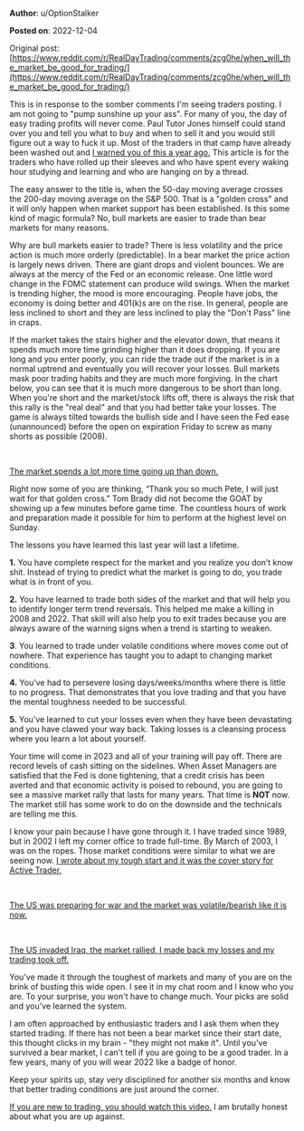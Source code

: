 **Author**: u/OptionStalker

**Posted on**: 2022-12-04

Original post: [https://www.reddit.com/r/RealDayTrading/comments/zcg0he/when_will_the_market_be_good_for_trading/](https://www.reddit.com/r/RealDayTrading/comments/zcg0he/when_will_the_market_be_good_for_trading/)

This is in response to the somber comments I'm seeing traders posting. I am not going to "pump sunshine up your ass". For many of you, the day of easy trading profits will never come. Paul Tutor Jones himself could stand over you and tell you what to buy and when to sell it and you would still figure out a way to fuck it up. Most of the traders in that camp have already been washed out and [I warned you of this a year ago.](https://www.reddit.com/r/RealDayTrading/comments/s8v4uz/the_unfortunate_truth_i_hope_you_never_experience/) This article is for the traders who have rolled up their sleeves and who have spent every waking hour studying and learning and who are hanging on by a thread.

The easy answer to the title is, when the 50-day moving average crosses the 200-day moving average on the S&P 500. That is a "golden cross" and it will only happen when market support has been established. Is this some kind of magic formula? No, bull markets are easier to trade than bear markets for many reasons.

Why are bull markets easier to trade? There is less volatility and the price action is much more orderly (predictable). In a bear market the price action is largely news driven. There are giant drops and violent bounces. We are always at the mercy of the Fed or an economic release. One little word change in the FOMC statement can produce wild swings. When the market is trending higher, the mood is more encouraging. People have jobs, the economy is doing better and 401(k)s are on the rise. In general, people are less inclined to short and they are less inclined to play the "Don't Pass" line in craps.

If the market takes the stairs higher and the elevator down, that means it spends much more time grinding higher than it does dropping. If you are long and you enter poorly, you can ride the trade out if the market is in a normal uptrend and eventually you will recover your losses. Bull markets mask poor trading habits and they are much more forgiving. In the chart below, you can see that it is much more dangerous to be short than long. When you're short and the market/stock lifts off, there is always the risk that this rally is the "real deal" and that you had better take your losses. The game is always tilted towards the bullish side and I have seen the Fed ease (unannounced) before the open on expiration Friday to screw as many shorts as possible (2008).

&#x200B;

[The market spends a lot more time going up than down.](<img src="cache/images/50a2829c51db22c93d0f02712e18bc61.png" alt="Reddit Image">)

Right now some of you are thinking, “Thank you so much Pete, I will just wait for that golden cross.” Tom Brady did not become the GOAT by showing up a few minutes before game time. The countless hours of work and preparation made it possible for him to perform at the highest level on Sunday.

The lessons you have learned this last year will last a lifetime.

**1.** You have complete respect for the market and you realize you don’t know shit. Instead of trying to predict what the market is going to do, you trade what is in front of you.

**2.** You have learned to trade both sides of the market and that will help you to identify longer term trend reversals. This helped me make a killing in 2008 and 2022. That skill will also help you to exit trades because you are always aware of the warning signs when a trend is starting to weaken.

**3**. You learned to trade under volatile conditions where moves come out of nowhere. That experience has taught you to adapt to changing market conditions.

**4.** You’ve had to persevere losing days/weeks/months where there is little to no progress. That demonstrates that you love trading and that you have the mental toughness needed to be successful.

**5.** You’ve learned to cut your losses even when they have been devastating and you have clawed your way back. Taking losses is a cleansing process where you learn a lot about yourself.

Your time will come in 2023 and all of your training will pay off. There are record levels of cash sitting on the sidelines. When Asset Managers are satisfied that the Fed is done tightening, that a credit crisis has been averted and that economic activity is poised to rebound, you are going to see a massive market rally that lasts for many years. That time is **NOT** now. The market still has some work to do on the downside and the technicals are telling me this.

I know your pain because I have gone through it. I have traded since 1989, but in 2002 I left my corner office to trade full-time. By March of 2003, I was on the ropes. Those market conditions were similar to what we are seeing now. [I wrote about my tough start and it was the cover story for Active Trader.](https://oneoption.com/general/all-in-committing-to-full-time-trading/)

&#x200B;

[The US was preparing for war and the market was volatile\/bearish like it is now.](<img src="cache/images/cb27254c7e5133b2aaaf2abe533a446f.png" alt="Reddit Image">)

&#x200B;

[The US invaded Iraq, the market rallied, I made back my losses and my trading took off.](<img src="cache/images/e6cdccad0be292313ac7cba5df959855.png" alt="Reddit Image">)

You've made it through the toughest of markets and many of you are on the brink of busting this wide open. I see it in my chat room and I know who you are. To your surprise, you won't have to change much. Your picks are solid and you've learned the system.

I am often approached by enthusiastic traders and I ask them when they started trading. If there has not been a bear market since their start date, this thought clicks in my brain - "they might not make it". Until you've survived a bear market, I can't tell if you are going to be a good trader. In a few years, many of you will wear 2022 like a badge of honor.

Keep your spirits up, stay very disciplined for another six months and know that better trading conditions are just around the corner.

[If you are new to trading, you should watch this video.](https://www.youtube.com/watch?v=aBLe7hxi9v0) I am brutally honest about what you are up against.